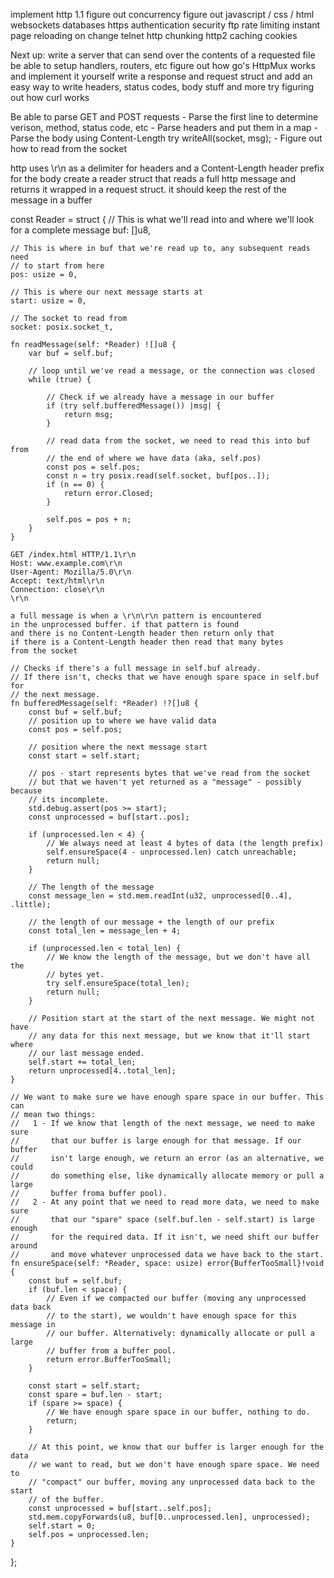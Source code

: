 implement http 1.1
figure out concurrency
figure out javascript / css / html
websockets
databases
https
authentication
security
ftp
rate limiting
instant page reloading on change
telnet
http chunking
http2
caching
cookies

Next up:
    write a server that can send over the contents of a requested file
    be able to setup handlers, routers, etc
    figure out how go's HttpMux works and implement it yourself
    write a response and request struct and add an easy way to 
    write headers, status codes, body stuff and more
    try figuring out how curl works

Be able to parse GET and POST requests
    - Parse the first line to determine verison, method, status code, etc
    - Parse headers and put them in a map
    - Parse the body using Content-Length
    try writeAll(socket, msg);
    - Figure out how to read from the socket

http uses \r\n as a delimiter for headers and a Content-Length header prefix for the body
create a reader struct that reads a full http message and returns it
wrapped in a request struct. it should keep the rest of the message in a buffer


const Reader = struct {
    // This is what we'll read into and where we'll look for a complete message
    buf: []u8,

    // This is where in buf that we're read up to, any subsequent reads need
    // to start from here
    pos: usize = 0,

    // This is where our next message starts at
    start: usize = 0,

    // The socket to read from
    socket: posix.socket_t,

    fn readMessage(self: *Reader) ![]u8 {
        var buf = self.buf;

        // loop until we've read a message, or the connection was closed
        while (true) {

            // Check if we already have a message in our buffer
            if (try self.bufferedMessage()) |msg| {
                return msg;
            }

            // read data from the socket, we need to read this into buf from
            // the end of where we have data (aka, self.pos)
            const pos = self.pos;
            const n = try posix.read(self.socket, buf[pos..]);
            if (n == 0) {
                return error.Closed;
            }

            self.pos = pos + n;
        }
    }

    GET /index.html HTTP/1.1\r\n
    Host: www.example.com\r\n
    User-Agent: Mozilla/5.0\r\n
    Accept: text/html\r\n
    Connection: close\r\n
    \r\n

    a full message is when a \r\n\r\n pattern is encountered
    in the unprocessed buffer. if that pattern is found
    and there is no Content-Length header then return only that
    if there is a Content-Length header then read that many bytes
    from the socket

    // Checks if there's a full message in self.buf already.
    // If there isn't, checks that we have enough spare space in self.buf for
    // the next message.
    fn bufferedMessage(self: *Reader) !?[]u8 {
        const buf = self.buf;
        // position up to where we have valid data
        const pos = self.pos;

        // position where the next message start
        const start = self.start;

        // pos - start represents bytes that we've read from the socket
        // but that we haven't yet returned as a "message" - possibly because
        // its incomplete.
        std.debug.assert(pos >= start);
        const unprocessed = buf[start..pos];

        if (unprocessed.len < 4) {
            // We always need at least 4 bytes of data (the length prefix)
            self.ensureSpace(4 - unprocessed.len) catch unreachable;
            return null;
        }

        // The length of the message
        const message_len = std.mem.readInt(u32, unprocessed[0..4], .little);

        // the length of our message + the length of our prefix
        const total_len = message_len + 4;

        if (unprocessed.len < total_len) {
            // We know the length of the message, but we don't have all the
            // bytes yet.
            try self.ensureSpace(total_len);
            return null;
        }

        // Position start at the start of the next message. We might not have
        // any data for this next message, but we know that it'll start where
        // our last message ended.
        self.start += total_len;
        return unprocessed[4..total_len];
    }

    // We want to make sure we have enough spare space in our buffer. This can
    // mean two things:
    //   1 - If we know that length of the next message, we need to make sure
    //       that our buffer is large enough for that message. If our buffer
    //       isn't large enough, we return an error (as an alternative, we could
    //       do something else, like dynamically allocate memory or pull a large
    //       buffer froma buffer pool).
    //   2 - At any point that we need to read more data, we need to make sure
    //       that our "spare" space (self.buf.len - self.start) is large enough
    //       for the required data. If it isn't, we need shift our buffer around
    //       and move whatever unprocessed data we have back to the start.
    fn ensureSpace(self: *Reader, space: usize) error{BufferTooSmall}!void {
        const buf = self.buf;
        if (buf.len < space) {
            // Even if we compacted our buffer (moving any unprocessed data back
            // to the start), we wouldn't have enough space for this message in
            // our buffer. Alternatively: dynamically allocate or pull a large
            // buffer from a buffer pool.
            return error.BufferTooSmall;
        }

        const start = self.start;
        const spare = buf.len - start;
        if (spare >= space) {
            // We have enough spare space in our buffer, nothing to do.
            return;
        }

        // At this point, we know that our buffer is larger enough for the data
        // we want to read, but we don't have enough spare space. We need to
        // "compact" our buffer, moving any unprocessed data back to the start
        // of the buffer.
        const unprocessed = buf[start..self.pos];
        std.mem.copyForwards(u8, buf[0..unprocessed.len], unprocessed);
        self.start = 0;
        self.pos = unprocessed.len;
    }
};
